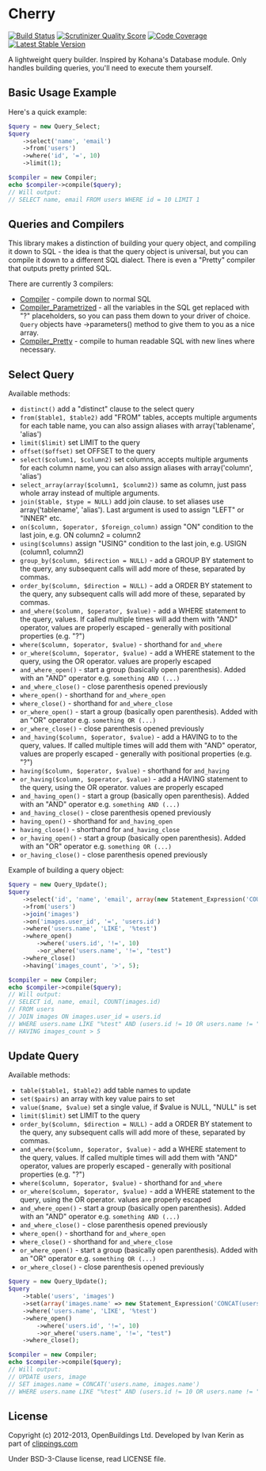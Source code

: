 # Cherry 

[![Build Status](https://travis-ci.org/OpenBuildings/cherry.png?branch=master)](https://travis-ci.org/OpenBuildings/cherry)
[![Scrutinizer Quality Score](https://scrutinizer-ci.com/g/OpenBuildings/cherry/badges/quality-score.png?s=e9d8fb56ba6287ac409e35a485445071ad52eebe)](https://scrutinizer-ci.com/g/OpenBuildings/cherry/)
[![Code Coverage](https://scrutinizer-ci.com/g/OpenBuildings/cherry/badges/coverage.png?s=80b3817f7aa1d6b14e56a45ba054f44cb4df695b)](https://scrutinizer-ci.com/g/OpenBuildings/cherry/)
[![Latest Stable Version](https://poser.pugx.org/openbuildings/cherry/v/stable.png)](https://packagist.org/packages/openbuildings/cherry)

A lightweight query builder. Inspired by Kohana's Database module. Only handles building queries, you'll need to execute them yourself.

## Basic Usage Example

Here's a quick example:

```php
$query = new Query_Select;
$query
	->select('name', 'email')
	->from('users')
	->where('id', '=', 10)
	->limit(1);

$compiler = new Compiler;
echo $compiler->compile($query); 
// Will output: 
// SELECT name, email FROM users WHERE id = 10 LIMIT 1
```

## Queries and Compilers

This library makes a distinction of building your query object, and compiling it down to SQL - the idea is that the query object is universal, but you can compile it down to a different SQL dialect. There is even a "Pretty" compiler that outputs pretty printed SQL.

There are currently 3 compilers:

* [Compiler](src/Openbuildings/Cherry/Compiler.php) - compile down to normal SQL
* [Compiler_Parametrized](src/Openbuildings/Cherry/Compiler_Parametrized.php) - all the variables in the SQL get replaced with "?" placeholders, so you can pass them down to your driver of choice. ``Query`` objects have ->parameters() method to give them to you as a nice array.
* [Compiler_Pretty](src/Openbuildings/Cherry/Compiler_Pretty.php) - compile to human readable SQL with new lines where necessary.

## Select Query

Available methods:

* ``distinct()`` add a "distinct" clause to the select query
* ``from($table1, $table2)`` add "FROM" tables, accepts multiple arguments for each table name, you can also assign aliases with array('tablename', 'alias')
* ``limit($limit)`` set LIMIT to the query
* ``offset($offset)`` set OFFSET to the query
* ``select($column1, $column2)`` set columns, accepts multiple arguments for each column name, you can also assign aliases with array('column', 'alias')
* ``select_array(array($column1, $column2))`` same as column, just pass whole array instead of multiple arguments.
* ``join($table, $type = NULL)`` add join clause. to set aliases use array('tablename', 'alias'). Last argument is used to assign "LEFT" or "INNER" etc.
* ``on($column, $operator, $foreign_column)`` assign "ON" condition to the last join, e.g. ON column2 = column2
* ``using($columns)`` assign "USING" condition to the last join, e.g. USIGN (column1, column2)
* ``group_by($column, $direction = NULL)`` - add a GROUP BY statement to the query, any subsequent calls will add more of these, separated by commas.
* ``order_by($column, $direction = NULL)`` - add a ORDER BY statement to the query, any subsequent calls will add more of these, separated by commas.
* ``and_where($column, $operator, $value)`` - add a WHERE statement to the query, values. If called multiple times will add them with "AND" operator, values are properly escaped - generally with positional properties (e.g. "?")
* ``where($column, $operator, $value)`` - shorthand for ``and_where``
* ``or_where($column, $operator, $value)`` - add a WHERE statement to the query, using the OR operator. values are properly escaped
* ``and_where_open()`` - start a group (basically open parenthesis). Added with an "AND" operator e.g. ``something AND (...)``
* ``and_where_close()`` - close parenthesis opened previously
* ``where_open()`` - shorthand for ``and_where_open``
* ``where_close()`` - shorthand for ``and_where_close``
* ``or_where_open()`` - start a group (basically open parenthesis). Added with an "OR" operator e.g. ``something OR (...)``
* ``or_where_close()`` - close parenthesis opened previously
* ``and_having($column, $operator, $value)`` - add a HAVING to to the query, values. If called multiple times will add them with "AND" operator, values are properly escaped - generally with positional properties (e.g. "?")
* ``having($column, $operator, $value)`` - shorthand for ``and_having``
* ``or_having($column, $operator, $value)`` - add a HAVING statement to the query, using the OR operator. values are properly escaped
* ``and_having_open()`` - start a group (basically open parenthesis). Added with an "AND" operator e.g. ``something AND (...)``
* ``and_having_close()`` - close parenthesis opened previously
* ``having_open()`` - shorthand for ``and_having_open``
* ``having_close()`` - shorthand for ``and_having_close``
* ``or_having_open()`` - start a group (basically open parenthesis). Added with an "OR" operator e.g. ``something OR (...)``
* ``or_having_close()`` - close parenthesis opened previously

Example of building a query object:

```php
$query = new Query_Update();
$query
	->select('id', 'name', 'email', array(new Statement_Expression('COUNT(images.id)'), 'images_count')
	->from('users')
	->join('images')
	->on('images.user_id', '=', 'users.id')
	->where('users.name', 'LIKE', '%test')
	->where_open()
		->where('users.id', '!=', 10)
		->or_where('users.name', '!=', "test")
	->where_close()
	->having('images_count', '>', 5);

$compiler = new Compiler;
echo $compiler->compile($query); 
// Will output: 
// SELECT id, name, email, COUNT(images.id) 
// FROM users 
// JOIN images ON images.user_id = users.id 
// WHERE users.name LIKE "%test" AND (users.id != 10 OR users.name != "test") 
// HAVING images_count > 5
```

## Update Query

Available methods:

* ``table($table1, $table2)`` add table names to update 
* ``set($pairs)`` an array with key value pairs to set
* ``value($name, $value)`` set a single value, if $value is NULL, "NULL" is set
* ``limit($limit)`` set LIMIT to the query
* ``order_by($column, $direction = NULL)`` - add a ORDER BY statement to the query, any subsequent calls will add more of these, separated by commas.
* ``and_where($column, $operator, $value)`` - add a WHERE statement to the query, values. If called multiple times will add them with "AND" operator, values are properly escaped - generally with positional properties (e.g. "?")
* ``where($column, $operator, $value)`` - shorthand for ``and_where``
* ``or_where($column, $operator, $value)`` - add a WHERE statement to the query, using the OR operator. values are properly escaped
* ``and_where_open()`` - start a group (basically open parenthesis). Added with an "AND" operator e.g. ``something AND (...)``
* ``and_where_close()`` - close parenthesis opened previously
* ``where_open()`` - shorthand for ``and_where_open``
* ``where_close()`` - shorthand for ``and_where_close``
* ``or_where_open()`` - start a group (basically open parenthesis). Added with an "OR" operator e.g. ``something OR (...)``
* ``or_where_close()`` - close parenthesis opened previously

```php
$query = new Query_Update();
$query
	->table('users', 'images')
	->set(array('images.name' => new Statement_Expression('CONCAT(users.name, images.name)')))
	->where('users.name', 'LIKE', '%test')
	->where_open()
		->where('users.id', '!=', 10)
		->or_where('users.name', '!=', "test")
	->where_close();

$compiler = new Compiler;
echo $compiler->compile($query); 
// Will output: 
// UPDATE users, image
// SET images.name = CONCAT('users.name, images.name')
// WHERE users.name LIKE "%test" AND (users.id != 10 OR users.name != "test") 
```

## License

Copyright (c) 2012-2013, OpenBuildings Ltd. Developed by Ivan Kerin as part of [clippings.com](http://clippings.com)

Under BSD-3-Clause license, read LICENSE file.
